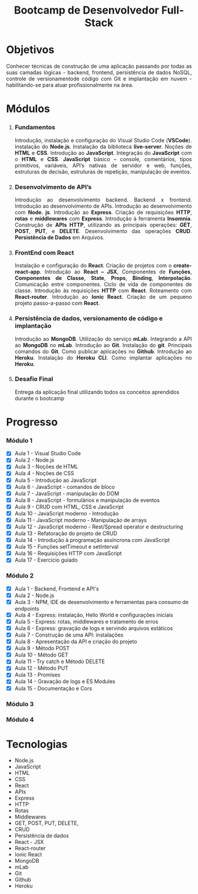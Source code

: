 <h1 align="center">Bootcamp de Desenvolvedor Full-Stack</h1>

# Objetivos

<p align="justify">Conhecer técnicas de construção de uma aplicação passando por todas as suas camadas lógicas - backend, frontend,
persistência de dados NoSQL, controle de versionamentode código com Git e implantação em nuvem - habilitando-se
para atuar profissionalmente na área.</p>

# Módulos

<ol>
<li>
<h3><b>Fundamentos</b></h3>
<p align="justify">Introdução, instalação e configuração do Visual Studio
Code (<b>VSCode</b>). Instalação do <b>Node.js</b>. Instalação
da biblioteca <b>live-server</b>. Noções de <b>HTML</b> e <b>CSS</b>.
Introdução ao <b>JavaScript</b>. Integração do <b>JavaScript</b>
com o <b>HTML</b> e <b>CSS</b>. <b>JavaScript</b> básico – console,
comentários, tipos primitivos, variáveis, API’s nativas
de servidor e web, funções, estruturas de decisão,
estruturas de repetição, manipulação de eventos.</p>
</li>
<li>
<h3><b>Desenvolvimento de API’s</b></h3>
<p align="justify">Introdução ao desenvolvimento backend. Backend
x frontend. Introdução ao desenvolvimento de
APIs. Introdução ao desenvolvimento com <b>Node.
js</b>. Introdução ao <b>Express</b>. Criação de requisições
<b>HTTP</b>, <b>rotas</b> e <b>middlewares</b> com <b>Express</b>. Introdução
à ferramenta <b>Insomnia</b>. Construção de <b>APIs HTTP</b>,
utilizando as principais operações: <b>GET</b>, <b>POST</b>, <b>PUT</b>,
e <b>DELETE</b>. Desenvolvimento das operações <b>CRUD</b>.
<b>Persistência de Dados</b> em Arquivos.
</p>
</li>
<li>
<h3><b>FrontEnd com React</b></h3>
<p align="justify">Instalação e configuração do <b><b>React</b></b>. Criação de projetos
com o <b>create-react-app</b>. Introdução ao <b>React – JSX</b>,
Componentes de <b>Funções</b>, <b>Componentes de Classe</b>,
<b>State</b>, <b>Props</b>, <b>Binding</b>, <b>Interpolação</b>. Comunicação entre
componentes. Ciclo de vida de componentes de classe.
Introdução às requisições <b>HTTP</b> com <b>React</b>. Roteamento
com <b>React-router</b>. Introdução ao <b>Ionic React</b>. Criação de
um pequeno projeto passo-a-passo com <b>React</b>.
</p>
</li>
<li>
<h3><b>Persistência de dados, versionamento de código e implantação</b></h3>
<p align="justify">Introdução ao <b>MongoDB</b>. Utilização do serviço <b>mLab</b>.
Integrando a API ao <b>MongoDB</b> no <b>mLab</b>. Introdução ao
<b>Git</b>. Instalação do <b>git</b>. Principais comandos do <b>Git</b>. Como
publicar aplicações no <b>Github</b>. Introdução ao <b>Heroku</b>.
Instalação do <b>Heroku CLI</b>. Como implantar aplicações no
<b>Heroku</b>.
</p>
</li>
<li>
<h3><b>Desafio Final</b></h3>
<p>Entrega da aplicação final utilizando todos os conceitos aprendidos durante o bootcamp
</p>
</li>
</ol>

# Progresso

### Módulo 1

- [x] Aula 1 - Visual Studio Code
- [x] Aula 2 - Node.js
- [x] Aula 3 - Noções de HTML 
- [x] Aula 4 - Noções de CSS 
- [x] Aula 5 - Introdução ao JavaScript 
- [x] Aula 6 - JavaScript - comandos de bloco
- [x] Aula 7 - JavaScript - manipulação do DOM 
- [x] Aula 8 - JavaScript - formulários e manipulação de eventos
- [x] Aula 9 - CRUD com HTML, CSS e JavaScript
- [x] Aula 10 - JavaScript moderno - Introdução
- [x] Aula 11 - JavaScript moderno - Manipulação de arrays
- [x] Aula 12 - JavaScript moderno - Rest/Spread operator e destructuring
- [x] Aula 13 - Refatoração do projeto de CRUD
- [x] Aula 14 - Introdução à programação assíncrona com JavaScript
- [x] Aula 15 - Funções setTimeout e setInterval
- [x] Aula 16 - Requisições HTTP com JavaScript
- [x] Aula 17 - Exercício guiado

### Módulo 2

- [x] Aula 1 - Backend, Frontend e API's
- [x] Aula 2 - Node.js
- [x] Aula 3 - NPM, IDE de desenvolvimento e ferramentas para consumo de endpoints
- [x] Aula 4 - Express: instalação, Hello World e configurações iniciais
- [x] Aula 5 - Express: rotas, middlewares e tratamento de erros
- [x] Aula 6 - Express: gravação de logs e servindo arquivos estáticos
- [x] Aula 7 - Construção de uma API: instalações
- [x] Aula 8 - Apresentação da API e criação do projeto
- [x] Aula 9 - Método POST
- [x] Aula 10 - Método GET
- [x] Aula 11 - Try catch e Método DELETE
- [x] Aula 12 - Método PUT
- [x] Aula 13 - Promises
- [x] Aula 14 - Gravação de logs e ES Modules
- [x] Aula 15 - Documentação e Cors

### Módulo 3

### Módulo 4

# Tecnologias

<ul>
<li>Node.js
</li>
<li>JavaScript
</li>
<li>HTML
</li>
<li>CSS
</li>
<li>React
</li>
<li>APIs
</li>
<li>Express
</li>
<li>HTTP
</li>
<li>Rotas
</li>
<li>Middlewares
</li>
<li>GET, POST, PUT, DELETE,
</li>
<li>CRUD
</li>
<li>Persistência de dados
</li>
<li>React - JSX
</li>
<li>React-router
</li>
<li>Ionic React
</li>
<li>MongoDB
</li>
<li>mLab
</li>
<li>Git
</li>
<li>Github
</li>
<li>Heroku
</li>
</ul>	
